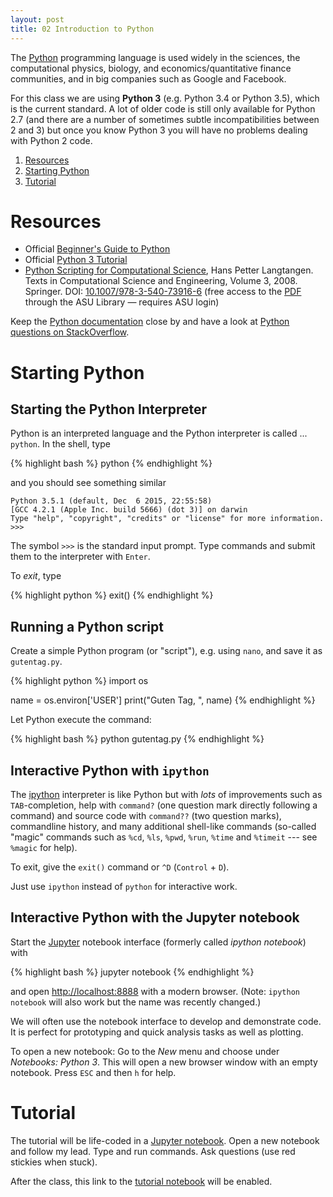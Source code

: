 ```yaml
---
layout: post
title: 02 Introduction to Python
---
```


The [Python](http://www.python.org) programming language is used
widely in the sciences, the computational physics, biology, and
economics/quantitative finance
communities, and in big companies such as Google and Facebook.

For this class we are using **Python 3** (e.g. Python 3.4 or Python
3.5), which is the current standard. A lot of older code is still only
available for Python 2.7 (and there are a number of sometimes subtle
incompatibilities between 2 and 3) but once you know Python 3 you will
have no problems dealing with Python 2 code.

1. [Resources](#resources)
2. [Starting Python](#starting-python)
3. [Tutorial](#tutorial)

# Resources

* Official [Beginner's Guide to Python](https://www.python.org/about/gettingstarted/)
* Official [Python 3 Tutorial](https://docs.python.org/3/tutorial/)
* [Python Scripting for Computational Science](http://www.springerlink.com/content/978-3-540-73915-9/), Hans Petter Langtangen. Texts in Computational Science and Engineering, Volume 3, 2008. Springer. DOI: [10.1007/978-3-540-73916-6](http://dx.doi.org/10.1007/978-3-540-73916-6) (free access to the [PDF](http://link.springer.com.ezproxy1.lib.asu.edu/book/10.1007%252F978-3-540-73916-6) through the ASU Library — requires ASU login)

Keep the [Python documentation](http://www.python.org/doc/) close by
and have a look at [Python questions on StackOverflow](http://stackoverflow.com/questions/tagged/python).

# Starting Python

## Starting the Python Interpreter

Python is an interpreted language and the Python interpreter is called
... `python`. In the shell, type

{% highlight bash %}
python
{% endhighlight %}

and you should see something similar

~~~
Python 3.5.1 (default, Dec  6 2015, 22:55:58)
[GCC 4.2.1 (Apple Inc. build 5666) (dot 3)] on darwin
Type "help", "copyright", "credits" or "license" for more information.
>>>
~~~

The symbol `>>>` is the standard input prompt. Type commands and
submit them to the interpreter with `Enter`.

To *exit*, type

{% highlight python %}
exit()
{% endhighlight %}

## Running a Python script

Create a simple Python program (or "script"), e.g. using `nano`, and
save it as `gutentag.py`.

{% highlight python %}
import os

name = os.environ['USER']
print("Guten Tag, ", name)
{% endhighlight %}

Let Python execute the command:

{% highlight bash %}
python gutentag.py
{% endhighlight %}

## Interactive Python with `ipython`

The [ipython](http://ipython.org) interpreter is like Python but with
*lots* of improvements such as `TAB`-completion, help with `command?`
(one question mark directly following a command) and source code with
`command??` (two question marks), commandline history, and many
additional shell-like commands (so-called "magic" commands such as
`%cd`, `%ls`, `%pwd`, `%run`, `%time` and `%timeit` --- see `%magic`
for help).

To exit, give the `exit()` command or `^D` (`Control` + `D`).

Just use `ipython` instead of `python` for interactive work.


## Interactive Python with the Jupyter notebook

Start the [Jupyter](http://jupyter.org) notebook interface (formerly
called *ipython notebook*) with

{% highlight bash %}
jupyter notebook
{% endhighlight %}

and open <http://localhost:8888> with a modern browser. (Note:
`ipython notebook` will also work but the name was recently
changed.)

We will often use the notebook interface to develop and demonstrate
code. It is perfect for prototyping and quick analysis tasks as well
as plotting.

To open a new notebook: Go to the *New* menu and choose under
*Notebooks: Python 3*. This will open a new browser window with an
empty notebook. Press `ESC` and then `h` for help.



# Tutorial

The tutorial will be life-coded in a
[Jupyter notebook](#interactive-python-with-the-jupyter-notebook). Open
a new notebook and follow my lead. Type and run commands. Ask
questions (use red stickies when stuck).

After the class, this link to the [tutorial notebook]() will be
enabled.



